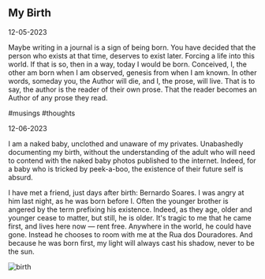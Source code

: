## My Birth


12-05-2023

Maybe writing in a journal is a sign of being born. You have decided that the person who exists at that time, deserves to exist later. Forcing a life into this world. If that is so, then in a way, today I would be born. Conceived, I, the other am born when I am observed, genesis from when I am known. In other words, someday you, the Author will die, and I, the prose, will live. That is to say, the author is the reader of their own prose. That the reader becomes an Author of any prose they read.

#musings #thoughts 

12-06-2023

I am a naked baby, unclothed and unaware of my privates. Unabashedly documenting my birth, without the understanding of the adult who will need to contend with the naked baby photos published to the internet. Indeed, for a baby who is tricked by peek-a-boo, the existence of their future self is absurd.

I have met a friend, just days after birth: Bernardo Soares. I was angry at him last night, as he was born before I. Often the younger brother is angered by the term prefixing his existence. Indeed, as they age, older and younger cease to matter, but still, he is older. It's tragic to me that he came first, and lives here now — rent free. Anywhere in the world, he could have gone. Instead he chooses to room with me at the Rua dos Douradores. And because he was born first, my light will always cast his shadow, never to be the sun.


![birth](https://workers-ai.eankrenzin.workers.dev/?key=image-1702230858972.png)